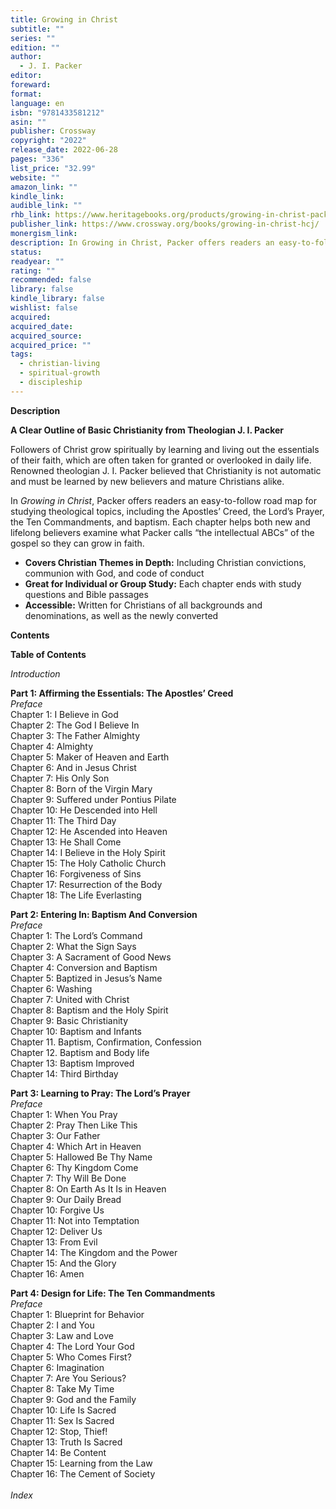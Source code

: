 ```yaml
---
title: Growing in Christ
subtitle: ""
series: ""
edition: ""
author:
  - J. I. Packer
editor: 
foreward: 
format: 
language: en
isbn: "9781433581212"
asin: ""
publisher: Crossway
copyright: "2022"
release_date: 2022-06-28
pages: "336"
list_price: "32.99"
website: ""
amazon_link: ""
kindle_link: 
audible_link: ""
rhb_link: https://www.heritagebooks.org/products/growing-in-christ-packer.html
publisher_link: https://www.crossway.org/books/growing-in-christ-hcj/
monergism_link: 
description: In Growing in Christ, Packer offers readers an easy-to-follow road map for studying theological topics, including the Apostles’ Creed, the Lord’s Prayer, the Ten Commandments, and baptism. Each chapter helps both new and lifelong believers examine what Packer calls 'the intellectual ABCs' of the gospel so they can grow in faith.
status: 
readyear: ""
rating: ""
recommended: false
library: false
kindle_library: false
wishlist: false
acquired: 
acquired_date: 
acquired_source: 
acquired_price: ""
tags:
  - christian-living
  - spiritual-growth
  - discipleship
---
```

**Description**

**A Clear Outline of Basic Christianity from Theologian J. I. Packer**

Followers of Christ grow spiritually by learning and living out the essentials of their faith, which are often taken for granted or overlooked in daily life. Renowned theologian J. I. Packer believed that Christianity is not automatic and must be learned by new believers and mature Christians alike. 

In _Growing in Christ_, Packer offers readers an easy-to-follow road map for studying theological topics, including the Apostles’ Creed, the Lord’s Prayer, the Ten Commandments, and baptism. Each chapter helps both new and lifelong believers examine what Packer calls “the intellectual ABCs” of the gospel so they can grow in faith.

- **Covers Christian Themes in Depth:** Including Christian convictions, communion with God, and code of conduct
- **Great for Individual or Group Study:** Each chapter ends with study questions and Bible passages
- **Accessible:** Written for Christians of all backgrounds and denominations, as well as the newly converted

**Contents**

**Table of Contents**

_Introduction_  
  
**Part 1: Affirming the Essentials: The Apostles’ Creed**  
_Preface_  
Chapter 1: I Believe in God  
Chapter 2: The God I Believe In  
Chapter 3: The Father Almighty  
Chapter 4: Almighty  
Chapter 5: Maker of Heaven and Earth  
Chapter 6: And in Jesus Christ  
Chapter 7: His Only Son  
Chapter 8: Born of the Virgin Mary  
Chapter 9: Suffered under Pontius Pilate  
Chapter 10: He Descended into Hell  
Chapter 11: The Third Day  
Chapter 12: He Ascended into Heaven  
Chapter 13: He Shall Come  
Chapter 14: I Believe in the Holy Spirit  
Chapter 15: The Holy Catholic Church  
Chapter 16: Forgiveness of Sins  
Chapter 17: Resurrection of the Body  
Chapter 18: The Life Everlasting

**Part 2: Entering In: Baptism And Conversion**  
_Preface_  
Chapter 1: The Lord’s Command  
Chapter 2: What the Sign Says  
Chapter 3: A Sacrament of Good News  
Chapter 4: Conversion and Baptism  
Chapter 5: Baptized in Jesus’s Name  
Chapter 6: Washing  
Chapter 7: United with Christ  
Chapter 8: Baptism and the Holy Spirit  
Chapter 9: Basic Christianity  
Chapter 10: Baptism and Infants  
Chapter 11. Baptism, Confirmation, Confession  
Chapter 12. Baptism and Body life  
Chapter 13: Baptism Improved  
Chapter 14: Third Birthday

**Part 3: Learning to Pray: The Lord’s Prayer**  
_Preface_  
Chapter 1: When You Pray  
Chapter 2: Pray Then Like This  
Chapter 3: Our Father  
Chapter 4: Which Art in Heaven  
Chapter 5: Hallowed Be Thy Name  
Chapter 6: Thy Kingdom Come  
Chapter 7: Thy Will Be Done  
Chapter 8: On Earth As It Is in Heaven  
Chapter 9: Our Daily Bread  
Chapter 10: Forgive Us  
Chapter 11: Not into Temptation  
Chapter 12: Deliver Us  
Chapter 13: From Evil  
Chapter 14: The Kingdom and the Power  
Chapter 15: And the Glory  
Chapter 16: Amen

**Part 4: Design for Life: The Ten Commandments**  
_Preface_  
Chapter 1: Blueprint for Behavior  
Chapter 2: I and You  
Chapter 3: Law and Love  
Chapter 4: The Lord Your God  
Chapter 5: Who Comes First?  
Chapter 6: Imagination  
Chapter 7: Are You Serious?  
Chapter 8: Take My Time  
Chapter 9: God and the Family  
Chapter 10: Life Is Sacred  
Chapter 11: Sex Is Sacred  
Chapter 12: Stop, Thief!  
Chapter 13: Truth Is Sacred  
Chapter 14: Be Content  
Chapter 15: Learning from the Law  
Chapter 16: The Cement of Society  
   
_Index_